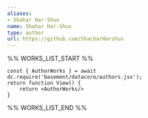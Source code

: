 ```yaml
---
aliases:
- Shahar Har-Shuv
name: Shahar Har-Shuv
type: author
url: https://github.com/ShacharHarshuv
---
```



%% WORKS_LIST_START %%

```datacorejsx
const { AuthorWorks } = await dc.require('basement/datacore/authors.jsx');
return function View() {
    return <AuthorWorks/>
}
```
%% WORKS_LIST_END %%